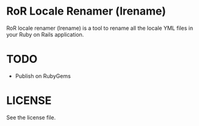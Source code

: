 RoR Locale Renamer (lrename)
============================

RoR locale renamer (lrename) is a tool to rename all the locale YML files in your
Ruby on Rails application.

TODO
====
- Publish on RubyGems

LICENSE
=======
See the license file.
